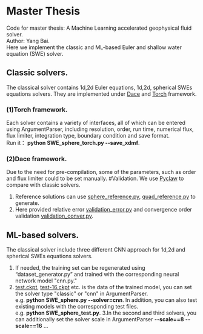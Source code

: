 # Master Thesis
Code for master thesis: A Machine Learning accelerated geophysical fluid solver.  
Author: Yang Bai.  
Here we implement the classic and ML-based Euler and shallow water equation (SWE) solver.  
## Classic solvers. 
The classical solver contains 1d,2d Euler equations, 1d,2d, spherical SWEs equations solvers. They are implemented under [Dace][1] and [Torch][2] framework.  
### (1)Torch framework. 
Each solver contains a variety of interfaces, all of which can be entered using ArgumentParser, including resolution, order, run time, numerical flux, flux limiter, integration type, boundary condition and save format.  
Run it： **python SWE_sphere_torch.py --save_xdmf**. 
### (2)Dace framework. 
Due to the need for pre-compilation, some of the parameters, such as order and flux limiter could to be set manually.
#Validation. 
We use [Pyclaw][3] to compare with classic solvers. 
1. Reference solutions can use <u>sphere_reference.py</u>, <u>quad_reference.py</u> to generate. 
2. Here provided relative error <u>validation_error.py</u> and convergence order validation <u>validation_conver.py</u>. 

## ML-based solvers. 
The classical solver include three different CNN approach for 1d,2d and spherical SWEs equations solvers.  
1. If needed, the training set can be regenerated using “dataset_generator.py” and trained with the corresponding neural network model "cnn.py."  
2. <u>test.ckpt</u>, <u>test-16.ckpt</u> etc. is the data of the trained model, you can set the solver type "classic" or "cnn" in ArgumentParser.  
e.g. **python SWE_sphere.py --solver=cnn**. 
In addition, you can also test existing models with the corresponding test files.   
e.g. **python SWE_sphere_test.py**. 
3.In the second and third solvers, you can additionally set the solver scale in ArgumentParser **--scale==8** **--scale==16** ...  

[1]:https://github.com/spcl/dace
[2]:https://pytorch.org/
[3]:https://github.com/clawpack/pyclaw
